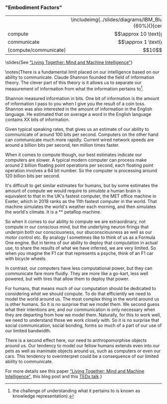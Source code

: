 ### "Embodiment Factors"

<table>
  <tr>
    <td></td>
    <td align="center">\includeimg{../slides/diagrams/IBM_Blue_Gene_P_supercomputer.jpg}{60%}{}{center}</td>
    <td align="center">\includeimg{../slides/diagrams/ClaudeShannon_MFO3807.jpg}{100%}{}{center}</td>
  </tr>
  <tr>
  <td>compute</td>
  <td align="center">$$\approx 10 \text{gigaflops}$$</td><td align="center">$$\approx 1000 \text{teraflops}$$</td>
  </tr>
  <tr>
    <td>communicate</td>
    <td align="center">$$\approx 1 \text{gigbit/s}$$</td>
    <td align="center">$$\approx 100 \text{bit/s}$$</td>
  </tr>
  <tr>
    <td>(compute/communicate)</td>
    <td align="center">$$10$$</td>
    <td align="center">$$\approx 10^{13}$$</td>
  </tr>
</table>

\slides{See ["Living Together: Mind and Machine Intelligence"](https://arxiv.org/abs/1705.07996)}

\notes{There is a fundamental limit placed on our intelligence based on our ability to communicate. Claude Shannon founded the field of information theory. The clever part of this theory is it allows us to separate our measurement of information from what the information pertains to[^knowledge-representation].

[^knowledge-representation]: the challenge of understanding what it pertains to is known as knowledge representation). 

Shannon measured information in bits. One bit of information is the amount of information I pass to you when I give you the result of a coin toss. Shannon was also interested in the amount of information in the English language. He estimated that on average a word in the English language contains XX bits of information. 

Given typical speaking rates, that gives us an estimate of our ability to communicate of around 100 bits per second. Computers on the other hand can communicate much more rapidly. Current wired network speeds are around a billion bits per second, ten million times faster. 

When it comes to compute though, our best estimates indicate our computers are slower. A typical modern computer can process make around 2 billion floating point operations per second, each floating point operation involves a 64 bit number. So the computer is processing around 120 billion bits per second. 

It's difficult to get similar estimates for humans, but by some estimates the amount of compute we would require to *simulate* a human brain is equivalent to that in the UK's fastest computer, the MET office machine in Exeter, which in 2018 ranks as the 11th fastest computer in the world. That machine simulates the world's weather each morning, and then simulates the world's climate. It is a ** petaflop machine. 

So when it comes to our ability to compute we are extraordinary, not compute in our conscious mind, but the underlying neuron firings that underpin both our consciousness, our sbuconsciousness as well as our motor control etc. By analogy I sometimes like to think of us as a Formula One engine. But in terms of our ability to deploy that computation in actual use, to share the results of what we have inferred, we are very limited. So when you imagine the F1 car that represents a psyche, think of an F1 car with bicycle wheels.

In contrast, our computers have less computational power, but they can communicate fare more fluidly. They are more like a go-kart, less well powered, but with tires that allow them to deploy that power.

For humans, that means much of our computation should be dedicated to considering *what* we should compute. To do that efficiently we need to model the world around us. The most complex thing in the world around us is other humans. So it is no surprise that we model them. We second guess what their intentions are, and our communication is only necessary when they are departing from how we model them. Naturally, for this to work well, we need to understand those we work closely with. So it is no surprise that social communication, social bonding, forms so much of a part of our use of our limited bandwidth. 

There is a second effect here, our need to anthropomorphise objects around us. Our tendency to model our fellow humans extends even into our pets as well as inanimate objects around us, such as computers or even our cars. This tendency to overinterpret could be a consequence of our limited ability to communicate. 

For more details see this paper ["Living Together: Mind and Machine Intelligence"](https://arxiv.org/abs/1705.07996), this blog post []() and this [TEDx talk](http://inverseprobability.com/talks/lawrence-tedx17/living-together.html).}
